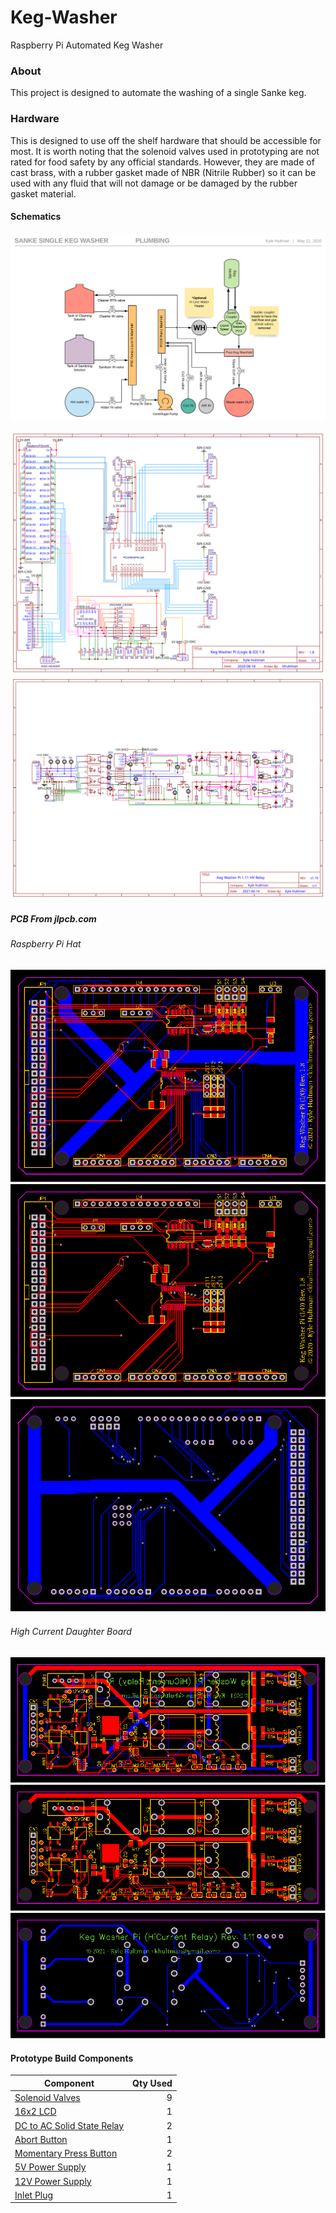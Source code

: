 # Keg-Washer

Raspberry Pi Automated Keg Washer

### About

This project is designed to automate the washing of a single Sanke keg. 


### Hardware

This is designed to use off the shelf hardware that should be accessible for most. It is worth noting that the
solenoid valves used in prototyping are not rated for food safety by any official standards. However, they are
made of cast brass, with a rubber gasket made of NBR (Nitrile Rubber) so it can be used with any fluid that will
not damage or be damaged by the rubber gasket material.

#### Schematics

![Plumbing Schematic](https://raw.githubusercontent.com/khultman/Keg-Washer/master/schematics/Plumbing/KegWasher_1.2_Plumbing_Schematic.svg)

![Raspberry Pi Hat Schematic](https://raw.githubusercontent.com/khultman/Keg-Washer/master/schematics/RaspberryPi-Hat/v1.8/Logic%20%26%20I%3AO/KegWasher_1.8_LogicIO_Schematic.svg)
![High Current Relay Daughter Board](https://raw.githubusercontent.com/khultman/Keg-Washer/master/schematics/RaspberryPi-Hat/v1.11/Relay/KegWasher_1.11_HCRelay_Schematic.svg)

##### PCB From jlpcb.com

###### Raspberry Pi Hat
![PCB All Layers](https://raw.githubusercontent.com/khultman/Keg-Washer/master/schematics/RaspberryPi-Hat/v1.8/Logic%20%26%20I%3AO/KegWasher_1.8_LogicIO_board_layers_all.svg)
![PCB Top Layer](https://raw.githubusercontent.com/khultman/Keg-Washer/master/schematics/RaspberryPi-Hat/v1.8/Logic%20%26%20I%3AO/KegWasher_1.8_LogicIO_board_layers_top.svg)
![PCB Bottom Layer](https://raw.githubusercontent.com/khultman/Keg-Washer/master/schematics/RaspberryPi-Hat/v1.8/Logic%20%26%20I%3AO/KegWasher_1.8_LogicIO_board_layers_bottom.svg)

###### High Current Daughter Board
![PCB All Layers](https://raw.githubusercontent.com/khultman/Keg-Washer/master/schematics/RaspberryPi-Hat/v1.11/Relay/KegWasher_1.11_HCRelay_board_layers_all.svg)
![PCB Top Layer](https://raw.githubusercontent.com/khultman/Keg-Washer/master/schematics/RaspberryPi-Hat/v1.11/Relay/KegWasher_1.11_HCRelay_board_layers_top.svg)
![PCB Bottom Layer](https://raw.githubusercontent.com/khultman/Keg-Washer/master/schematics/RaspberryPi-Hat/v1.11/Relay/KegWasher_1.11_HCRelay_board_layers_bottom.svg)

#### Prototype Build Components

| Component | Qty Used
| --- | ---: |
| [Solenoid Valves](https://www.adafruit.com/product/996) | 9 | 
| [16x2 LCD](https://www.sparkfun.com/products/14073) | 1 |
| [DC to AC Solid State Relay](https://smile.amazon.com/gp/product/B01M074Z1P/ref=ppx_yo_dt_b_search_asin_title?ie=UTF8&psc=1) | 2 |
| [Abort Button](https://smile.amazon.com/gp/product/B07MJ347XL/ref=ppx_yo_dt_b_asin_title_o00_s00?ie=UTF8&psc=1) | 1 |
| [Momentary Press Button](https://smile.amazon.com/dp/B079HTQ7XD/ref=cm_sw_em_r_mt_dp_U_euPVEbKSAA616) | 2 |
| [5V Power Supply](https://smile.amazon.com/gp/product/B005T6RBSO/ref=ppx_yo_dt_b_search_asin_title?ie=UTF8&psc=1) | 1 |
| [12V Power Supply](https://smile.amazon.com/gp/product/B06XRBYN4Z/ref=ppx_yo_dt_b_search_asin_title?ie=UTF8&psc=1) | 1 |
| [Inlet Plug](https://smile.amazon.com/gp/product/B00ME5YAPK/ref=ppx_yo_dt_b_search_asin_title?ie=UTF8&psc=1) | 1 |




